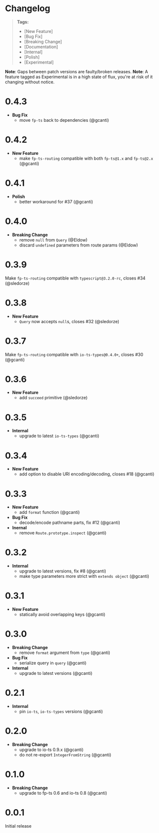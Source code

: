 # Changelog

> **Tags:**
>
> - [New Feature]
> - [Bug Fix]
> - [Breaking Change]
> - [Documentation]
> - [Internal]
> - [Polish]
> - [Experimental]

**Note**: Gaps between patch versions are faulty/broken releases. **Note**: A feature tagged as Experimental is in a
high state of flux, you're at risk of it changing without notice.

# 0.4.3

- **Bug Fix**
  - move `fp-ts` back to dependencies (@gcanti)

# 0.4.2

- **New Feature**
  - make `fp-ts-routing` compatible with both `fp-ts@1.x` and `fp-ts@2.x` (@gcanti)

# 0.4.1

- **Polish**
  - better workaround for #37 (@gcanti)

# 0.4.0

- **Breaking Change**
  - remove `null` from `Query` (@Eldow)
  - discard `undefined` parameters from route params (@Eldow)

# 0.3.9

Make `fp-ts-routing` compatible with `typescript@3.2.0-rc`, closes #34 (@sledorze)

# 0.3.8

- **New Feature**
  - `Query` now accepts `null`s, closes #32 (@sledorze)

# 0.3.7

Make `fp-ts-routing` compatible with `io-ts-types@0.4.0+`, closes #30 (@gcanti)

# 0.3.6

- **New Feature**
  - add `succeed` primitive (@sledorze)

# 0.3.5

- **Internal**
  - upgrade to latest `io-ts-types` (@gcanti)

# 0.3.4

- **New Feature**
  - add option to disable URI encoding/decoding, closes #18 (@gcanti)

# 0.3.3

- **New Feature**
  - add `format` function (@gcanti)
- **Bug Fix**
  - decode/encode pathname parts, fix #12 (@gcanti)
- **Inernal**
  - remove `Route.prototype.inspect` (@gcanti)

# 0.3.2

- **Internal**
  - upgrade to latest versions, fix #8 (@gcanti)
  - make type parameters more strict with `extends object` (@gcanti)

# 0.3.1

- **New Feature**
  - statically avoid overlapping keys (@gcanti)

# 0.3.0

- **Breaking Change**
  - remove `format` argument from `type` (@gcanti)
- **Bug Fix**
  - serialize query in `query` (@gcanti)
- **Internal**
  - upgrade to latest versions (@gcanti)

# 0.2.1

- **Internal**
  - pin `io-ts`, `io-ts-types` versions (@gcanti)

# 0.2.0

- **Breaking Change**
  - upgrade to io-ts 0.9.x (@gcanti)
  - do not re-export `IntegerFromString` (@gcanti)

# 0.1.0

- **Breaking Change**
  - upgrade to fp-ts 0.6 and io-ts 0.8 (@gcanti)

# 0.0.1

Initial release
